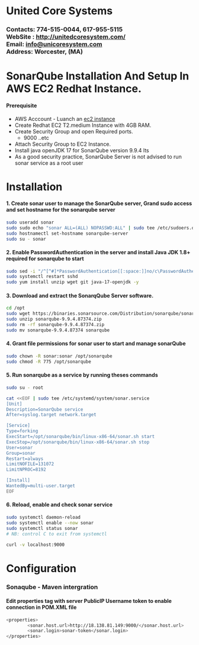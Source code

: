 # United Core Systems
### Contacts: 774-515-0044, 617-955-5115<br> WebSite : <http://unitedcoresystem.com/><br>Email: info@unicoresystem.com <br>Address: Worcester, (MA)

# SonarQube Installation And Setup In AWS EC2 Redhat Instance.
#### Prerequisite
+ AWS Acccount - Luanch an [ec2 instance](../EC2_Instances/README.md)
+ Create Redhat EC2 T2.medium Instance with 4GB RAM.
+ Create Security Group and open Required ports.
   + 9000 ..etc
+ Attach Security Group to EC2 Instance.
+ Install java openJDK 17 for SonarQube version 9.9.4 lts
+  As a good security practice, SonarQube Server is not advised to run sonar service as a root user


# Installation

#### 1. Create sonar user to manage the SonarQube server, Grand sudo access and set hostname for the sonarqube server
```sh
sudo useradd sonar
sudo sudo echo "sonar ALL=(ALL) NOPASSWD:ALL" | sudo tee /etc/sudoers.d/sonar
sudo hostnamectl set-hostname sonarqube-server 
sudo su - sonar
```
#### 2. Enable PasswordAuthentication in the server and install Java JDK 1.8+ required for sonarqube to start
```sh
sudo sed -i "/^[^#]*PasswordAuthentication[[:space:]]no/c\PasswordAuthentication yes" /etc/ssh/sshd_config
sudo systemctl restart sshd
sudo yum install unzip wget git java-17-openjdk -y
```
#### 3. Download and extract the SonarqQube Server software.
```sh
cd /opt
sudo wget https://binaries.sonarsource.com/Distribution/sonarqube/sonarqube-9.9.4.87374.zip
sudo unzip sonarqube-9.9.4.87374.zip
sudo rm -rf sonarqube-9.9.4.87374.zip
sudo mv sonarqube-9.9.4.87374 sonarqube
```
#### 4. Grant file permissions for sonar user to start and manage sonarQube
```sh
sudo chown -R sonar:sonar /opt/sonarqube
sudo chmod -R 775 /opt/sonarqube
```
#### 5. Run sonarqube as a service by running theses commands
```sh
sudo su - root
```

```sh
cat <<EOF | sudo tee /etc/systemd/system/sonar.service
[Unit]
Description=SonarQube service
After=syslog.target network.target

[Service]
Type=forking
ExecStart=/opt/sonarqube/bin/linux-x86-64/sonar.sh start
ExecStop=/opt/sonarqube/bin/linux-x86-64/sonar.sh stop
User=sonar
Group=sonar
Restart=always
LimitNOFILE=131072
LimitNPROC=8192

[Install]
WantedBy=multi-user.target
EOF
```
#### 6. Reload, enable and check sonar service 
```sh
sudo systemctl daemon-reload
sudo systemctl enable --now sonar
sudo systemctl status sonar
# NB: control C to exit from systemctl 
```

```sh
curl -v localhost:9000
```

# Configuration

### Sonaqube - Maven intergration  

#### Edit properties tag with server PublicIP Username token to enable connection in POM.XML file

```sh
<properties>
		<sonar.host.url>http://18.138.81.149:9000/</sonar.host.url>
		<sonar.login>sonar-token</sonar.login>
</properties>
```
